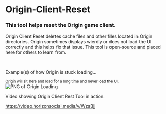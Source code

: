 # Origin-Client-Reset
<h3>This tool helps reset the Origin game client.</h3>

<p>Origin Client Reset deletes cache files and other files located in Origin directories.
Origin sometimes displays wierdly or does not load the UI correctly and this helps fix that issue.
This tool is open-source and placed here for others to learn from.</p>
<br />
<p>Example(s) of how Origin is stuck loading...</p>
<small>Origin will sit here and load for a long time and never load the UI.</small>
<img src="https://jacobbrookhouse.me/DominionStudios/assets/external/Origin Stuck.PNG" alt="PNG of Origin Loading" title="PNG of Origin Loading"></img>
<p>Video showing Origin Client Rest Tool in action.</p>
<a href="https://video.horizonsocial.media/v/WzaBjj" target="_blank">https://video.horizonsocial.media/v/WzaBjj</a>
